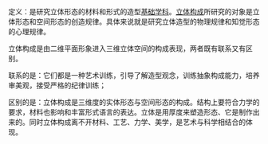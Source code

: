 
定义：是研究立体形态的材料和形式的造型[基础学科](https://baike.baidu.com/item/%E5%9F%BA%E7%A1%80%E5%AD%A6%E7%A7%91 "基础学科")。[立体构成](https://baike.baidu.com/item/%E7%AB%8B%E4%BD%93%E6%9E%84%E6%88%90 "立体构成")所研究的对象是立体形态和空间形态的创造规律。具体来说就是研究立体造型的物理规律和知觉形态的心理规律。

立体构成是由二维平面形象进入三维立体空间的构成表现，两者既有联系又有区别。

联系的是：它们都是一种艺术训练，引导了解造型观念，训练抽象构成能力，培养审美观，接受严格的纪律训练；

区别的是：立体构成是三维度的实体形态与空间形态的构成。结构上要符合力学的要求，材料也影响和丰富形式语言的表达。立体是用厚度来塑造形态、它是制作出来的。同时立体构成离不开材料、工艺、力学、美学，是艺术与科学相结合的体现。

